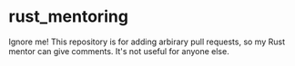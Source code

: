 # rust_mentoring

Ignore me! This repository is for adding arbirary pull requests, so my Rust mentor can give comments. It's not useful for anyone else.
